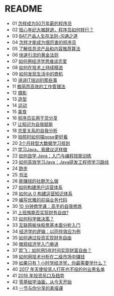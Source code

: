 # README #

- 01 [怎样成为50万年薪的程序员](./01.md)
- 02 [担心年纪大被辞退，程序员如何转行？](./02.md)
- 03 [BAT产品人生存法则-沟通之道](./03.md)
- 04 [怎样才能成为很厉害的程序员](./04.md)
- 05 [了解信息流产品和内容推荐算法](./05.md)
- 06 [快速引流的黄金法则](./06.md)
- 07 [如何用经济学思维谈恋爱](./07.md)
- 08 [如何在技术上持续精进](./08.md)
- 09 [如何发现生活中的商机](./09.md)
- 10 [讲讲IT培训的那些事](./10.md)
- 11 [极简而高效的工作管理法](./11.md)
- 12 [摄影](./12.md)
- 13 [造型](./13.md)
- 14 [运动](./14.md)
- 15 [美食](./15.md)
- 16 [程序员实用干货分享](./16.md)
- 17 [让知识为自我赋能](./17.md)
- 18 [恋爱关系的自我分析](./18.md)
- 19 [拍照时如何摆pose更好看](./19.md)
- 20 [3个月转型大数据学习规划](./20.md)
- 21 [学习Java，我建议这样做](./21.md)
- 22 [如何自学 Java：入门与编程技能训练](./22.md)
- 23 [如何高效学习Java：Java研发工程师学习路线](./23.md)
- 24 [跑步](./24.md)
- 25 [书法](./25.md)
- 26 [能赚钱的社群怎么做](./26.md)
- 27 [如何构建用户运营体系](./27.md)
- 28 [如何从 0 构建运营知识体系](./28.md)
- 29 [编写优雅的前端业务代码](./29.md)
- 30 [10 分钟商学课：高手的自我修炼](./30.md)
- 31 [上班族能否实现财务自由?](./31.md)
- 32 [如何科学做决策？](./32.md)
- 33 [互联网板块股票基本面分析入门](./33.md)
- 34 [经济学的逻辑：以同伴效应为例](./34.md)
- 35 [如何通过投资实现财务自由](./35.md)
- 36 [微观经济学入门串讲](./36.md)
- 37 [羿飞：如何用5年时间实现财富自由？](./37.md)
- 38 [如何用技术分析在二级市场中赚钱](./38.md)
- 39 [如果只有 1 小时学经济学，你最需要学什么？](./39.md)
- 40 [2017 年天使投资人打死也不投的创业黑名单](./40.md)
- 41 [2018 年投资风口及趋势](./41.md)
- 42 [零基础学油画，从今天开始](./42.md)
- 43 [一节与你分享的素描课](./43.md)